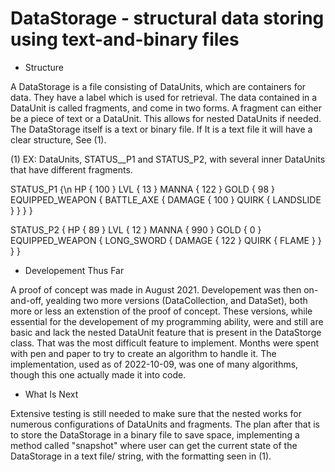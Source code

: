 # DataStorage - structural data storing using text-and-binary files 

- Structure

A DataStorage is a file consisting of DataUnits, which are containers for data. They have a label which is used for retrieval. The data contained in a DataUnit is called fragments, and come in two forms. A fragment can either be a piece of text or a DataUnit. This allows for nested DataUnits if needed. The DataStorage itself is a text or binary file. If It is a text file it will have a clear structure, See (1). 

(1) EX: DataUnits, STATUS__P1 and STATUS_P2, with several inner DataUnits that have different fragments. 

STATUS_P1 {\n
    HP {
        100
    }
    LVL {
        13
    }
    MANNA {
        122
    }
    GOLD {
        98
    }
    EQUIPPED_WEAPON {
        BATTLE_AXE {
            DAMAGE {
                100
            }
            QUIRK {
                LANDSLIDE
            }
        }
    }
}

STATUS_P2 {
    HP {
        89
    }
    LVL {
        12
    }
    MANNA {
        990
    }
    GOLD {
        0
    }
    EQUIPPED_WEAPON {
        LONG_SWORD {
            DAMAGE {
                122
            }
            QUIRK {
                FLAME
            }
        }
    }
}

- Developement Thus Far

A proof of concept was made in August 2021. Developement was then on-and-off, yealding two more versions (DataCollection, and DataSet), both more or less an extenstion of the proof of concept. These versions, while essential for the developement of my programming ability, were and still are basic and lack the nested DataUnit feature that is present in the DataStorge class. That was the most difficult feature to implement. Months were spent with pen and paper to try to create an algorithm to handle it. The implementation, used as of 2022-10-09, was one of many algorithms, though this one actually made it into code. 

- What Is Next

Extensive testing is still needed to make sure that the nested works for numerous configurations of DataUnits and fragments. The plan after that is to store the DataStorage in a binary file to save space, implementing a method called "snapshot" where user can get the current state of the DataStorage in a text file/ string, with the formatting seen in (1).
